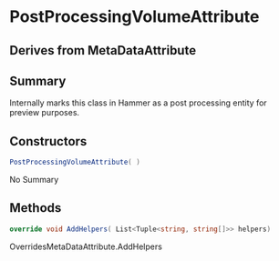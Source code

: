 # PostProcessingVolumeAttribute

## Derives from MetaDataAttribute

## Summary

Internally marks this class in Hammer as a post processing entity for preview purposes.
## Constructors

```c#
PostProcessingVolumeAttribute( ) 
```
No Summary
## Methods

```c#
override void AddHelpers( List<Tuple<string, string[]>> helpers) 
```
OverridesMetaDataAttribute.AddHelpers
